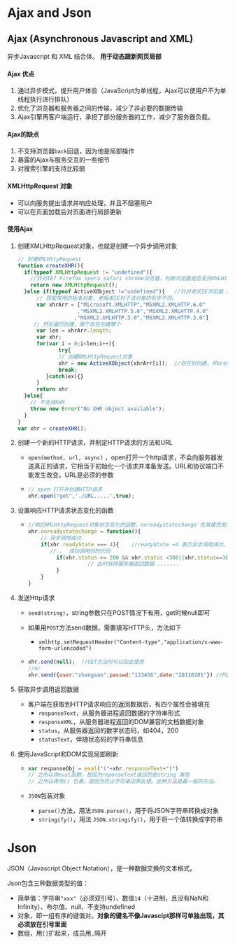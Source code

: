  # Ajax and Json

## Ajax (Asynchronous Javascript and XML)

异步Javascript 和 XML 结合体。 **用于动态跟新网页局部**

#### Ajax 优点

1. 通过异步模式，提升用户体验（JavaScript为单线程，Ajax可以使用户不为单线程执行进行排队）
2. 优化了浏览器和服务器之间的传输，减少了非必要的数据传输
3. Ajax引擎再客户端运行，承担了部分服务器的工作，减少了服务器负载。

#### Ajax的缺点

1. 不支持浏览器``back``回退，因为他是局部操作
2. 暴露的Ajax与服务交互的一些细节
3. 对搜索引擎的支持比较弱

#### XMLHttpRequest 对象

- 可以向服务提出请求并响应处理，并且不阻塞用户
- 可以在页面加载后对页面进行局部更新

#### 使用Ajax

1. 创建XMLHttpRequest对象，也就是创建一个异步调用对象

   ```javascript
   // 创建XMLHttpRequest 
   function createXHR(){
     if(typeof XMLHttpRequest != "undefined"){   
       //针对IE7 Firefox opera safari chrome浏览器，判断浏览器是否支持XMLHttpRequest对象
       return new XMLHttpRequest();
     }else if(typeof ActiveXObject !="undefined"){   //针对老式IE浏览器 进行判断
         // 获取常用的版本对象，老版本IE对于该对象的名字不同。
         var xhrArr = ["Microsoft.XMLHTTP","MSXML2.XMLHTTP.6.0"
                      ,"MSXML2.XMLHTTP.5.0","MSXML2.XMLHTTP.4.0"
                     ,"MSXML2.XMLHTTP.3.0","MSXML2.XMLHTTP.2.0"]
        // 然后遍历创建，哪个存在创建哪个
         var len = xhrArr.length;
         var xhr;
         for(var i = 0;i<len;i++){
   				try{
             	// 创建XMLHttpRequest对象
             	xhr = new ActiveXObject(xhrArr[i]);  //存在则创建，并break终端继续循环
             	break;
           	}catch(ex){}
         }
         return xhr
     }else{
       // 不支持XHR 
       throw new Error("No XHR object available");
     }
   }
   var xhr = createXHR();
   ```

   

2. 创建一个新的HTTP请求，并制定HTTP请求的方法和URL

   - ``open(method, url, async)`` ，open打开一个http请求，不会向服务器发送真正的请求，它相当于初始化一个请求并准备发送。URL和协议端口不能发生改变。URL是必须的参数

   - ```javascript
     // open 打开并创建HTTP请求
     xhr.open("get",'./URL.....',true);
     ```

3. 设置响应HTTP请求状态变化的函数

   - ```javascript
     //响应XMLHttpRequest对象状态变化的函数，onreadystatechange 在其属性发生改变时触发。并执行响应的函数
     xhr.onreadystatechange = function(){
         // 异步调用成功
         if(xhr.readyState === 4){    //readyState =4 表示异步调用成功，响应内容解析完成
            //..  成功调用时的代码
              if(xhr.status >= 200 && xhr.status <300||xhr.status==304){ //表示页面响应代码
     					// 此时获得服务器返回数据 .......
              }
         }
     }  
     ```

4. 发送Http请求

   - ``send(string)``，string参数只在POST情况下有用，get时候null即可

   - 如果用``POST``方法send数据，需要填写HTTP头，方法如下

     - ``xmlhttp.setRequestHeader("Content-type","application/x-www-form-urlencoded")``

   - ```javascript
     xhr.send(null);  //GET方法时可以如此使用
     //or
     xhr.send({user:"zhangsan",passwd:"123456",date:"20110201"}) //POST方法时可以如此使用
     ```

5. 获取异步调用返回数据

   - 客户端在获取到HTTP请求响应的返回数据后，有四个属性会被填充
     - ``responseText``，从服务器进程返回数据的字符串形式
     - ``responseXML``，从服务器进程返回的DOM兼容的文档数据对象
     - ``status``，从服务器返回的数字状态码，如404，200
     - ``statusText``，伴随状态码的字符串信息 

6. 使用JavaScript和DOM实现局部刷新

   - ```javascript
     var responseObj = eval("("+xhr.responseText+")") 
     // 之所以用eval函数，是因为reponseText返回的是string 类型
     // 之所以再用() 包裹，是因为防止字符串边界出错。此种方法是最一般的方法。
     ```

   - ``JSON``包装对象

     - ``parse()``方法，用法``JSON.parse()``，用于将JSON字符串转换成对象
     - ``stringify()``，用法 ``JSON.stringify()``，用于将一个值转换成字符串







# Json

JSON（Javascript Object Notation），是一种数据交换的文本格式。

Json包含三种数据类型的值：

- 简单值：字符串``"xxx"``（必须双引号）、数值``14``（十进制，且没有NaN和Infinity）、布尔值、null、不支持undefined
- 对象，即一组有序的键值对。**对象的键名不像Javascipt那样可单独出现，其必须放在引号里面**
- 数组，用``[]``扩起来，成员用``,``隔开

